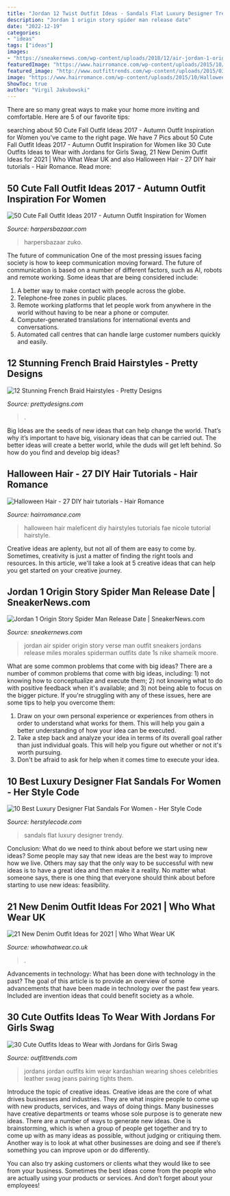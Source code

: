 ```yaml
---
title: "Jordan 12 Twist Outfit Ideas - Sandals Flat Luxury Designer Trendy"
description: "Jordan 1 origin story spider man release date"
date: "2022-12-19"
categories:
- "ideas"
tags: ["ideas"]
images:
- "https://sneakernews.com/wp-content/uploads/2018/12/air-jordan-1-origin-story-shameik-moore-2.jpg"
featuredImage: "https://www.hairromance.com/wp-content/uploads/2015/10/Halloween-hairstyles-Maleficient-tutorial-Nicole-Fae.jpg"
featured_image: "http://www.outfittrends.com/wp-content/uploads/2015/03/Kim-Kardashian-in-Jordan.jpg"
image: "https://www.hairromance.com/wp-content/uploads/2015/10/Halloween-hairstyles-Maleficient-tutorial-Nicole-Fae.jpg"
ShowToc: true
author: "Virgil Jakubowski"
---
```



There are so many great ways to make your home more inviting and comfortable. Here are 5 of our favorite tips:

	

		
searching about 50 Cute Fall Outfit Ideas 2017 - Autumn Outfit Inspiration for Women you've came to the right page. We have 7 Pics about 50 Cute Fall Outfit Ideas 2017 - Autumn Outfit Inspiration for Women like 30 Cute Outfits Ideas to Wear with Jordans for Girls Swag, 21 New Denim Outfit Ideas for 2021 | Who What Wear UK and also Halloween Hair - 27 DIY hair tutorials - Hair Romance. Read more:
		
    
## 50 Cute Fall Outfit Ideas 2017 - Autumn Outfit Inspiration For Women

<img loading=lazy src="https://hips.hearstapps.com/hbz.h-cdn.co/assets/17/07/hbz-street-style-nyfw-fw2017-day7-02.jpg?crop=1xw:1xh;center,top&amp;resize=768:*" onerror="this.onerror=null;this.src='https://tse2.mm.bing.net/th?id=OIP.XKMANYWuTah3LpFEWkck8wHaLH&amp;pid=15.1';" alt="50 Cute Fall Outfit Ideas 2017 - Autumn Outfit Inspiration for Women">

_Source: harpersbazaar.com_

>harpersbazaar zuko. 

	

The future of communication
One of the most pressing issues facing society is how to keep communication moving forward. The future of communication is based on a number of different factors, such as AI, robots and remote working. Some ideas that are being considered include: 
1. A better way to make contact with people across the globe. 
2. Telephone-free zones in public places. 
3. Remote working platforms that let people work from anywhere in the world without having to be near a phone or computer. 
4. Computer-generated translations for international events and conversations. 
5. Automated call centres that can handle large customer numbers quickly and easily.

    
## 12 Stunning French Braid Hairstyles - Pretty Designs

<img loading=lazy src="http://www.prettydesigns.com/wp-content/uploads/2014/10/French-Braid-Twist-Hairstyle.jpg" onerror="this.onerror=null;this.src='https://tse2.mm.bing.net/th?id=OIP.zd5IH3_Ij7fVXzXtGEFubAHaLH&amp;pid=15.1';" alt="12 Stunning French Braid Hairstyles - Pretty Designs">

_Source: prettydesigns.com_

>. 

	

Big Ideas are the seeds of new ideas that can help change the world. That’s why it’s important to have big, visionary ideas that can be carried out. The better ideas will create a better world, while the duds will get left behind. So how do you find and develop big ideas?

    
## Halloween Hair - 27 DIY Hair Tutorials - Hair Romance

<img loading=lazy src="https://www.hairromance.com/wp-content/uploads/2015/10/Halloween-hairstyles-Maleficient-tutorial-Nicole-Fae.jpg" onerror="this.onerror=null;this.src='https://tse4.mm.bing.net/th?id=OIP.n4QkMTUI0RH8WeOc7R9gYQHaJ4&amp;pid=15.1';" alt="Halloween Hair - 27 DIY hair tutorials - Hair Romance">

_Source: hairromance.com_

>halloween hair maleficent diy hairstyles tutorials fae nicole tutorial hairstyle. 

	

Creative ideas are aplenty, but not all of them are easy to come by. Sometimes, creativity is just a matter of finding the right tools and resources. In this article, we'll take a look at 5 creative ideas that can help you get started on your creative journey.

    
## Jordan 1 Origin Story Spider Man Release Date | SneakerNews.com

<img loading=lazy src="https://sneakernews.com/wp-content/uploads/2018/12/air-jordan-1-origin-story-shameik-moore-2.jpg" onerror="this.onerror=null;this.src='https://tse4.mm.bing.net/th?id=OIP.A9tHw8JQjxwR2iyZ1qzFtAHaJL&amp;pid=15.1';" alt="Jordan 1 Origin Story Spider Man Release Date | SneakerNews.com">

_Source: sneakernews.com_

>jordan air spider origin story verse man outfit sneakers jordans release miles morales spiderman outfits date 1s nike shameik moore. 

	

What are some common problems that come with big ideas?
There are a number of common problems that come with big ideas, including: 1) not knowing how to conceptualize and execute them; 2) not knowing what to do with positive feedback when it's available; and 3) not being able to focus on the bigger picture. If you're struggling with any of these issues, here are some tips to help you overcome them: 
1) Draw on your own personal experience or experiences from others in order to understand what works for them. This will help you gain a better understanding of how your idea can be executed. 
2) Take a step back and analyze your idea in terms of its overall goal rather than just individual goals. This will help you figure out whether or not it's worth pursuing. 
3) Don't be afraid to ask for help when it comes time to execute your idea.

    
## 10 Best Luxury Designer Flat Sandals For Women - Her Style Code

<img loading=lazy src="https://www.herstylecode.com/wp-content/uploads/2018/04/Flat-Sandals-for-Women.jpg" onerror="this.onerror=null;this.src='https://tse4.mm.bing.net/th?id=OIP.4wi7s4t1L_TG9MqUuZYQ-wHaEc&amp;pid=15.1';" alt="10 Best Luxury Designer Flat Sandals For Women - Her Style Code">

_Source: herstylecode.com_

>sandals flat luxury designer trendy. 

	

Conclusion: What do we need to think about before we start using new ideas?
Some people may say that new ideas are the best way to improve how we live. Others may say that the only way to be successful with new ideas is to have a great idea and then make it a reality. No matter what someone says, there is one thing that everyone should think about before starting to use new ideas: feasibility.

    
## 21 New Denim Outfit Ideas For 2021 | Who What Wear UK

<img loading=lazy src="https://cdn.cliqueinc.com/posts/290087/denim-outfit-ideas-2021-290087-1605202950493-image.700x0c.jpg" onerror="this.onerror=null;this.src='https://tse4.mm.bing.net/th?id=OIP.o5W-QzrPaigdSHQpiZcvxAHaJ9&amp;pid=15.1';" alt="21 New Denim Outfit Ideas for 2021 | Who What Wear UK">

_Source: whowhatwear.co.uk_

>. 

	

Advancements in technology: What has been done with technology in the past?
The goal of this article is to provide an overview of some advancements that have been made in technology over the past few years. Included are invention ideas that could benefit society as a whole.

    
## 30 Cute Outfits Ideas To Wear With Jordans For Girls Swag

<img loading=lazy src="http://www.outfittrends.com/wp-content/uploads/2015/03/Kim-Kardashian-in-Jordan.jpg" onerror="this.onerror=null;this.src='https://tse2.mm.bing.net/th?id=OIP.s86LZE-S55HOUvyp9DrDZwAAAA&amp;pid=15.1';" alt="30 Cute Outfits Ideas to Wear with Jordans for Girls Swag">

_Source: outfittrends.com_

>jordans jordan outfits kim wear kardashian wearing shoes celebrities leather swag jeans pairing tights them. 

	

Introduce the topic of creative ideas.
Creative ideas are the core of what drives businesses and industries. They are what inspire people to come up with new products, services, and ways of doing things. Many businesses have creative departments or teams whose sole purpose is to generate new ideas.
There are a number of ways to generate new ideas. One is brainstorming, which is when a group of people get together and try to come up with as many ideas as possible, without judging or critiquing them. Another way is to look at what other businesses are doing and see if there’s something you can improve upon or do differently.

You can also try asking customers or clients what they would like to see from your business. Sometimes the best ideas come from the people who are actually using your products or services. And don’t forget about your employees!

